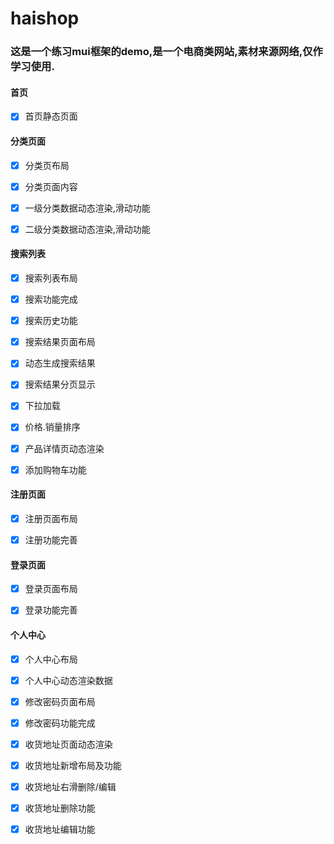 # haishop

### 这是一个练习mui框架的demo,是一个电商类网站,素材来源网络,仅作学习使用.

#### 首页

- [x] 首页静态页面


#### 分类页面

- [x] 分类页布局
- [x] 分类页面内容
- [x] 一级分类数据动态渲染,滑动功能
- [x] 二级分类数据动态渲染,滑动功能



#### 搜索列表
- [x] 搜索列表布局
- [x] 搜索功能完成
- [x] 搜索历史功能
- [x] 搜索结果页面布局
- [x] 动态生成搜索结果
- [x] 搜索结果分页显示
- [x] 下拉加载
- [x] 价格.销量排序
- [x] 产品详情页动态渲染
- [x] 添加购物车功能


#### 注册页面
- [x] 注册页面布局
- [x] 注册功能完善



#### 登录页面
- [x] 登录页面布局
- [x] 登录功能完善



#### 个人中心
- [x] 个人中心布局
- [x] 个人中心动态渲染数据
- [x] 修改密码页面布局
- [x] 修改密码功能完成
- [x] 收货地址页面动态渲染
- [x] 收货地址新增布局及功能
- [x] 收货地址右滑删除/编辑
- [x] 收货地址删除功能
- [x] 收货地址编辑功能



